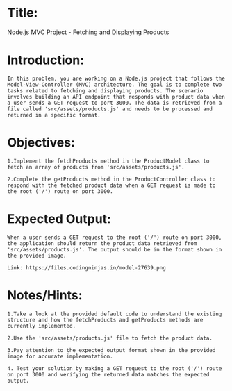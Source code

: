 # Title:
 Node.js MVC Project - Fetching and Displaying Products

# Introduction:
    In this problem, you are working on a Node.js project that follows the Model-View-Controller (MVC) architecture. The goal is to complete two tasks related to fetching and displaying products. The scenario involves building an API endpoint that responds with product data when a user sends a GET request to port 3000. The data is retrieved from a file called 'src/assets/products.js' and needs to be processed and returned in a specific format.

# Objectives:

    1.Implement the fetchProducts method in the ProductModel class to fetch an array of products from 'src/assets/products.js'.
    
    2.Complete the getProducts method in the ProductController class to respond with the fetched product data when a GET request is made to the root ('/') route on port 3000.
    
# Expected Output:
    When a user sends a GET request to the root ('/') route on port 3000, the application should return the product data retrieved from 'src/assets/products.js'. The output should be in the format shown in the provided image.
    
    Link: https://files.codingninjas.in/model-27639.png

# Notes/Hints:

    1.Take a look at the provided default code to understand the existing structure and how the fetchProducts and getProducts methods are currently implemented.
    
    2.Use the 'src/assets/products.js' file to fetch the product data.
    
    3.Pay attention to the expected output format shown in the provided image for accurate implementation.
    
    4. Test your solution by making a GET request to the root ('/') route on port 3000 and verifying the returned data matches the expected output.
 
